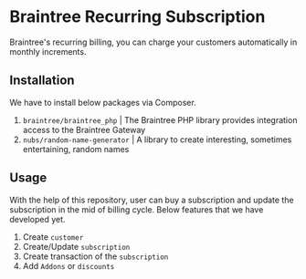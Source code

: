# Braintree Recurring Subscription

Braintree's recurring billing, you can charge your customers automatically in monthly increments.

## Installation

We have to install below packages via Composer. 
1. `braintree/braintree_php` | The Braintree PHP library provides integration access to the Braintree Gateway
2. `nubs/random-name-generator` | A library to create interesting, sometimes entertaining, random names

## Usage

With the help of this repository, user can buy a subscription and update the subscription in the mid of billing cycle. Below features that we have developed yet.
1. Create `customer`
2. Create/Update `subscription`
3. Create transaction of the `subscription`
4. Add `Addons` or `discounts`

